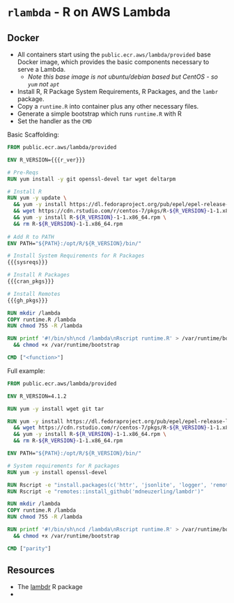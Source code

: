 # `rlambda` - R on AWS Lambda



## Docker

- All containers start using the `public.ecr.aws/lambda/provided` base Docker image, which provides the basic components necessary to serve a Lambda.
  - *Note this base image is not ubuntu/debian based but CentOS - so `yum` not `apt`*
- Install R, R Package System Requirements, R Packages, and the `lambr` package.
- Copy a `runtime.R` into container plus any other necessary files.
- Generate a simple bootstrap which runs `runtime.R` with R
- Set the handler as the `CMD` 

Basic Scaffolding:

```dockerfile
FROM public.ecr.aws/lambda/provided

ENV R_VERSION={{{r_ver}}}

# Pre-Reqs
RUN yum install -y git openssl-devel tar wget deltarpm

# Install R
RUN yum -y update \
  && yum -y install https://dl.fedoraproject.org/pub/epel/epel-release-latest-7.noarch.rpm \
  && wget https://cdn.rstudio.com/r/centos-7/pkgs/R-${R_VERSION}-1-1.x86_64.rpm \
  && yum -y install R-${R_VERSION}-1-1.x86_64.rpm \
  && rm R-${R_VERSION}-1-1.x86_64.rpm
  
# Add R to PATH
ENV PATH="${PATH}:/opt/R/${R_VERSION}/bin/"

# Install System Requirements for R Packages
{{{sysreqs}}}

# Install R Packages
{{{cran_pkgs}}}

# Install Remotes
{{{gh_pkgs}}}

RUN mkdir /lambda
COPY runtime.R /lambda
RUN chmod 755 -R /lambda

RUN printf '#!/bin/sh\ncd /lambda\nRscript runtime.R' > /var/runtime/bootstrap \
  && chmod +x /var/runtime/bootstrap

CMD ["<function>"]
```

Full example:

```dockerfile
FROM public.ecr.aws/lambda/provided

ENV R_VERSION=4.1.2

RUN yum -y install wget git tar

RUN yum -y install https://dl.fedoraproject.org/pub/epel/epel-release-latest-7.noarch.rpm \
  && wget https://cdn.rstudio.com/r/centos-7/pkgs/R-${R_VERSION}-1-1.x86_64.rpm \
  && yum -y install R-${R_VERSION}-1-1.x86_64.rpm \
  && rm R-${R_VERSION}-1-1.x86_64.rpm

ENV PATH="${PATH}:/opt/R/${R_VERSION}/bin/"

# System requirements for R packages
RUN yum -y install openssl-devel

RUN Rscript -e "install.packages(c('httr', 'jsonlite', 'logger', 'remotes'), repos = 'https://packagemanager.rstudio.com/all/__linux__/centos7/latest')"
RUN Rscript -e "remotes::install_github('mdneuzerling/lambdr')"

RUN mkdir /lambda
COPY runtime.R /lambda
RUN chmod 755 -R /lambda

RUN printf '#!/bin/sh\ncd /lambda\nRscript runtime.R' > /var/runtime/bootstrap \
  && chmod +x /var/runtime/bootstrap

CMD ["parity"]
```







##  Resources



- The [lambdr](https://github.com/mdneuzerling/lambdr) R package
- 